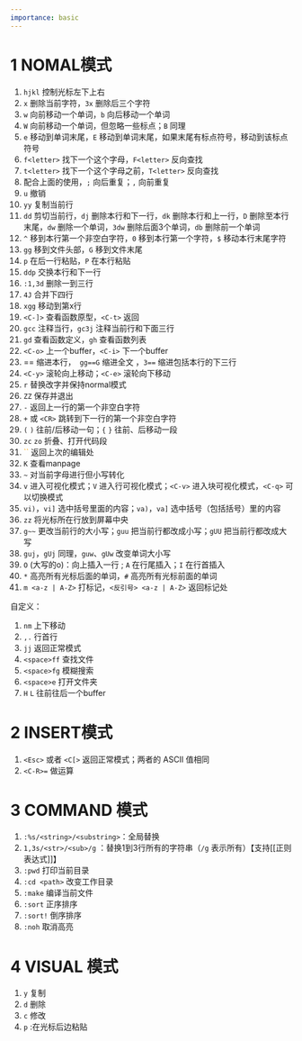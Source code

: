 ```yaml
---
importance: basic
---
```

# 1 NOMAL模式

1. `hjkl` 控制光标左下上右
2. `x` 删除当前字符，`3x` 删除后三个字符
3. `w` 向前移动一个单词，`b` 向后移动一个单词
4. `W` 向前移动一个单词，但忽略一些标点；`B` 同理
5. `e` 移动到单词末尾，`E` 移动到单词末尾，如果末尾有标点符号，移动到该标点符号
6. `f<letter>` 找下一个这个字母，`F<letter>` 反向查找
7. `t<letter>` 找下一个这个字母之前，`T<letter>` 反向查找
8. 配合上面的使用，`;` 向后重复；`,` 向前重复
9. `u` 撤销
10. `yy` 复制当前行
11. `dd` 剪切当前行，`dj` 删除本行和下一行，`dk` 删除本行和上一行，`D` 删除至本行末尾，`dw` 删除一个单词，`3dw` 删除后面3个单词，`db` 删除前一个单词
12. `^` 移到本行第一个非空白字符，`0` 移到本行第一个字符，`$` 移动本行末尾字符
13. `gg` 移到文件头部，`G` 移到文件末尾
14. `p` 在后一行粘贴，`P` 在本行粘贴
15. `ddp` 交换本行和下一行
16. `:1,3d` 删除一到三行
17. `4J` 合并下四行
18. `xgg` 移动到第x行
19. `<C-]>` 查看函数原型，`<C-t>` 返回
20. `gcc` 注释当行，`gc3j` 注释当前行和下面三行
21. `gd` 查看函数定义，`gh` 查看函数列表
22. `<C-o>` 上一个buffer，`<C-i>` 下一个buffer
23. == 缩进本行，` gg==G` 缩进全文 ，`3==` 缩进包括本行的下三行
24. `<C-y>` 滚轮向上移动；`<C-e>` 滚轮向下移动 
25. `r` 替换改字并保持normal模式
26. `ZZ` 保存并退出
27. `-` 返回上一行的第一个非空白字符
28. `+` 或 `<CR>` 跳转到下一行的第一个非空白字符
29. `(` `)` 往前/后移动一句；`{` `}` 往前、后移动一段
30. `zc` `zo` 折叠、打开代码段
31. <font color = orange>``</font> 返回上次的编辑处
32. `K` 查看manpage
33. `~` 对当前字母进行但小写转化
34. `v` 进入可视化模式；`V` 进入行可视化模式；`<C-v>` 进入块可视化模式，`<C-q>` 可以切换模式
35. `vi)`，`vi]` 选中括号里面的内容；`va)`，`va]` 选中括号（包括括号）里的内容
36. `zz` 将光标所在行放到屏幕中央
37. `g~~` 更改当前行的大小写；`guu` 把当前行都改成小写；`gUU` 把当前行都改成大写
38. `guj`，`gUj` 同理，`guw`、`gUw` 改变单词大小写
39. `O` (大写的o)：向上插入一行 ; `A` 在行尾插入；`I` 在行首插入
40. `*` 高亮所有光标后面的单词，`#` 高亮所有光标前面的单词
41. `m <a-z | A-Z>` 打标记，`<反引号> <a-z | A-Z>` 返回标记处

自定义：
1. `nm` 上下移动
2. `,.` 行首行
3. `jj` 返回正常模式
4. `<space>ff` 查找文件
5. `<space>fg` 模糊搜索
6. `<space>e` 打开文件夹
7. `H` `L` 往前往后一个buffer

# 2 INSERT模式
1. `<Esc>` 或者 `<C[>` 返回正常模式；两者的 ASCII 值相同
2. `<C-R>=` 做运算

# 3 COMMAND 模式
1. `:%s/<string>/<substring>`：全局替换
2. `1,3s/<str>/<sub>/g` ：替换1到3行所有的字符串（`/g` 表示所有）【支持[[正则表达式]]】
3. `:pwd` 打印当前目录
4. `:cd <path>` 改变工作目录
5. `:make` 编译当前文件
6. `:sort` 正序排序
7. `:sort!` 倒序排序
8. `:noh` 取消高亮

# 4 VISUAL 模式
1. `y` 复制
2. `d` 删除
3. `c` 修改
4. `p` :在光标后边粘贴